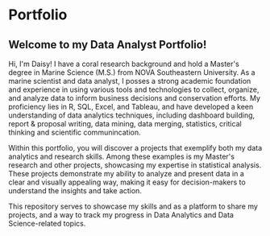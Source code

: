 # Portfolio
## Welcome to my Data Analyst Portfolio!

Hi, I'm Daisy! I have a coral research background and hold a Master's degree in Marine Science (M.S.) from NOVA Southeastern University.
As a  marine scientist and data analyst, I posses a strong academic foundation and experience in using various tools and technologies to collect, organize, and analyze data to inform business decisions and conservation efforts. My proficiency lies in R, SQL, Excel, and Tableau, and have developed a keen understanding of data analytics techniques, including dashboard building, report & proposal writing, data mining, data merging, statistics, critical thinking and scientific communincation.

Within this portfolio, you will discover a projects that exemplify both my data analytics and research skills. Among these examples is my Master's research and other projects, showcasing my expertise in statistical analysis. These projects demonstrate my ability to analyze and present data in a clear and visually appealing way, making it easy for decision-makers to understand the insights and take action.

This repository serves to showcase my skills and as a platform to share my projects, and a way to track my progress in Data Analytics and Data Science-related topics.

